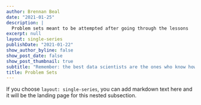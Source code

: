 ```yaml
---
author: Brennan Beal
date: "2021-01-25"
description: |
  Problem sets meant to be attempted after going through the lessons
excerpt: null
layout: single-series
publishDate: "2021-01-22"
show_author_byline: false
show_post_date: false
show_post_thumbnail: true
subtitle: "Remember: the best data scientists are the ones who know how to google!"
title: Problem Sets
---
```


If you choose `layout: single-series`, you can add markdown text here and it will be the landing page for this nested subsection.
